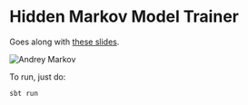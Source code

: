 # Hidden Markov Model Trainer

Goes along with [these slides](http://slides.com/camman3d/hidden-markov-models-and-em).

![Andrey Markov](http://apprendre-math.info/history/photos/Markov.jpeg)

To run, just do:

```
sbt run
```